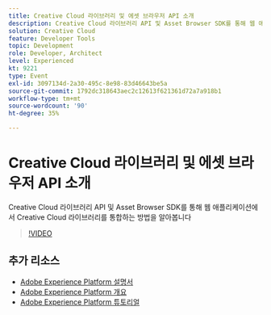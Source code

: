 ```yaml
---
title: Creative Cloud 라이브러리 및 에셋 브라우저 API 소개
description: Creative Cloud 라이브러리 API 및 Asset Browser SDK를 통해 웹 애플리케이션에서 Creative Cloud 라이브러리를 통합하는 방법을 알아봅니다
solution: Creative Cloud
feature: Developer Tools
topic: Development
role: Developer, Architect
level: Experienced
kt: 9221
type: Event
exl-id: 3097134d-2a30-495c-8e98-83d46643be5a
source-git-commit: 1792dc318643aec2c12613f621361d72a7a918b1
workflow-type: tm+mt
source-wordcount: '90'
ht-degree: 35%

---
```


# Creative Cloud 라이브러리 및 에셋 브라우저 API 소개

Creative Cloud 라이브러리 API 및 Asset Browser SDK를 통해 웹 애플리케이션에서 Creative Cloud 라이브러리를 통합하는 방법을 알아봅니다

>[!VIDEO](https://video.tv.adobe.com/v/337592/?quality=12&learn=on&hidetitle=true)

## 추가 리소스

- [Adobe Experience Platform 설명서](https://experienceleague.adobe.com/docs/experience-platform.html)
- [Adobe Experience Platform 개요](https://experienceleague.adobe.com/docs/experience-platform/landing/home.html?lang=ko)
- [Adobe Experience Platform 튜토리얼](https://experienceleague.adobe.com/docs/platform-learn/tutorials/overview.html?lang=en)
